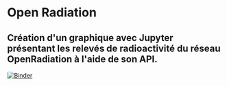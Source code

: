 # Open Radiation
Création d'un graphique avec Jupyter présentant les relevés de radioactivité du réseau OpenRadiation à l'aide de son API.
---
[![Binder](https://mybinder.org/badge_logo.svg)](https://mybinder.org/v2/gh/spouyllau/loisir/master?filepath=DevOpenRadiation%2FOpenRadiation-Demo.ipynb)
